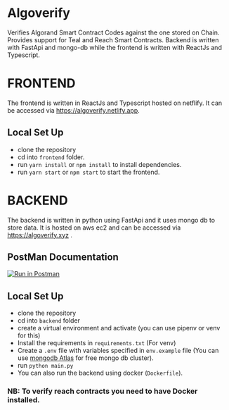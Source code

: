 # Algoverify
Verifies Algorand Smart Contract Codes against the one stored on Chain.
Provides support for Teal and Reach Smart Contracts.
Backend is written with FastApi and mongo-db while the frontend is written with ReactJs and Typescript.

# FRONTEND
The frontend is written in ReactJs and Typescript hosted on netflify.
It can be accessed via https://algoverify.netlify.app.

## Local Set Up
 - clone the repository
 - cd into `frontend` folder.
 - run `yarn install` or `npm install` to install dependencies.
 - run `yarn start` or `npm start` to start the frontend.

# BACKEND
The backend is written in python using FastApi and it uses mongo db to store data.
It is hosted on aws ec2 and can be accessed via https://algoverify.xyz .
## PostMan Documentation
[![Run in Postman](https://run.pstmn.io/button.svg)](https://app.getpostman.com/run-collection/c1d8ca7e3ea318be050b?action=collection%2Fimport#?env%5BAlgoVerify%20%7C%20Live%5D=W3sia2V5IjoiYmFzZVVybCIsInZhbHVlIjoiaHR0cHM6Ly9hbGdvdmVyaWZ5Lnh5eiIsImVuYWJsZWQiOnRydWUsInR5cGUiOiJkZWZhdWx0Iiwic2Vzc2lvblZhbHVlIjoiaHR0cHM6Ly9hbGdvdmVyaWZ5Lnh5eiIsInNlc3Npb25JbmRleCI6MH1d)

## Local Set Up
- clone the repository
- cd into `backend` folder
- create a virtual environment and activate (you can use pipenv or venv for this)
- Install the requirements in `requirements.txt` (For venv)
- Create a  `.env` file with variables specified in `env.example` file (You can use [mongodb Atlas](https://www.mongodb.com/atlas/database) for free mongo db cluster).
- run `python main.py`
- You can also run the backend using docker (`Dockerfile`).

### NB: To verify reach contracts you need to have Docker installed.
